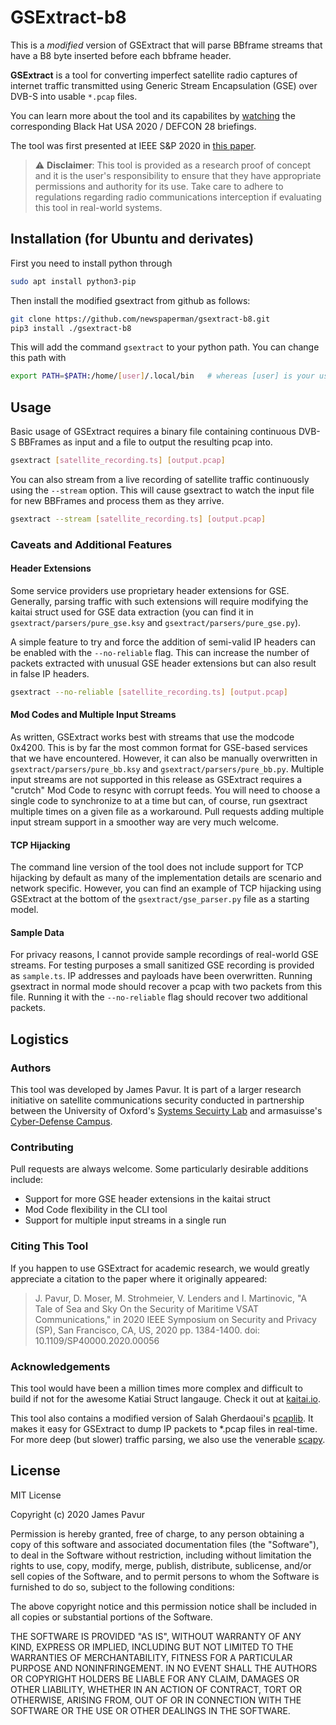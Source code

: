 # GSExtract-b8
This is a *modified* version of GSExtract that will parse BBframe streams that have a B8 byte inserted before each bbframe header.

**GSExtract** is a tool for converting imperfect satellite radio captures of internet traffic transmitted using Generic Stream Encapsulation (GSE) over DVB-S into usable `*.pcap` files.

You can learn more about the tool and its capabilites by [watching](https://www.youtube.com/watch?v=ku0Q_Wey4K0) the corresponding Black Hat USA 2020 / DEFCON 28 briefings.

The tool was first presented at IEEE S&P 2020 in [this paper](https://doi.ieeecomputersociety.org/10.1109/SP40000.2020.00056). 

>:warning: **Disclaimer**: This tool is provided as a research proof of concept and it is the user's responsibility to ensure that they have appropriate permissions and authority for its use. Take care to adhere to regulations regarding radio communications interception if evaluating this tool in real-world systems.

## Installation (for Ubuntu and derivates)

First you need to install python through

```bash
sudo apt install python3-pip
```

Then install the modified gsextract from github as follows:
```bash
git clone https://github.com/newspaperman/gsextract-b8.git
pip3 install ./gsextract-b8
```

This will add the command ``gsextract`` to your python path. You can change this path with

```bash
export PATH=$PATH:/home/[user]/.local/bin   # whereas [user] is your username
```

## Usage
Basic usage of GSExtract requires a binary file containing continuous DVB-S BBFrames as input and a file to output the resulting pcap into.

```bash
gsextract [satellite_recording.ts] [output.pcap]
```

You can also stream from a live recording of satellite traffic continuously using the ``--stream`` option. This will cause gsextract to watch the input file for new BBFrames and process them as they arrive.
```bash
gsextract --stream [satellite_recording.ts] [output.pcap]
```

### Caveats and Additional Features
#### Header Extensions
Some service providers use proprietary header extensions for GSE. Generally, parsing traffic with such extensions will require modifying the kaitai struct used for GSE data extraction (you can find it in ``gsextract/parsers/pure_gse.ksy`` and ``gsextract/parsers/pure_gse.py``).

A simple feature to try and force the addition of semi-valid IP headers can be enabled with the ``--no-reliable`` flag. This can increase the number of packets extracted with unusual GSE header extensions but can also result in false IP headers.
```bash
gsextract --no-reliable [satellite_recording.ts] [output.pcap]
```
#### Mod Codes and Multiple Input Streams
As written, GSExtract works best with streams that use the modcode 0x4200. This is by far the most common format for GSE-based services that we have encountered. However, it can also be manually overwritten in ``gsextract/parsers/pure_bb.ksy`` and ``gsextract/parsers/pure_bb.py``. Multiple input streams are not supported in this release as GSExtract requires a "crutch" Mod Code to resync with corrupt feeds. You will need to choose a single code to synchronize to at a time but can, of course, run gsextract multiple times on a given file as a workaround. Pull requests adding multiple input stream support in a smoother way are very much welcome.

#### TCP Hijacking
The command line version of the tool does not include support for TCP hijacking by default as many of the implementation details are scenario and network specific. However, you can find an example of TCP hijacking using GSExtract at the bottom of the ``gsextract/gse_parser.py`` file as a starting model.

#### Sample Data
For privacy reasons, I cannot provide sample recordings of real-world GSE streams. For testing purposes a small sanitized GSE recording is provided as ``sample.ts``. IP addresses and payloads have been overwritten. Running gsextract in normal mode should recover a pcap with two packets from this file. Running it with the ``--no-reliable`` flag should recover two additional packets.

## Logistics
### Authors
This tool was developed by James Pavur. It is part of a larger research initiative on satellite communications security conducted in partnership between the University of Oxford's [Systems Secuirty Lab](https://seclab.cs.ox.ac.uk/) and armasuisse's [Cyber-Defense Campus](https://www.ar.admin.ch/en/armasuisse-wissenschaft-und-technologie-w-t/cyber-defence_campus.html).

### Contributing
Pull requests are always welcome. Some particularly desirable additions include:
* Support for more GSE header extensions in the kaitai struct
* Mod Code flexibility in the CLI tool
* Support for multiple input streams in a single run

### Citing This Tool
If you happen to use GSExtract for academic research, we would greatly appreciate a citation to the paper where it originally appeared:
> J. Pavur, D. Moser, M. Strohmeier, V. Lenders and I. Martinovic,  "A Tale of Sea and Sky On the Security of Maritime VSAT Communications," in 2020 IEEE Symposium on Security and Privacy (SP), San Francisco, CA, US, 2020 pp. 1384-1400. doi: 10.1109/SP40000.2020.00056

### Acknowledgements
This tool would have been a million times more complex and difficult to build if not for the awesome Katiai Struct langauge. Check it out at [kaitai.io](https://kaitai.io/).

This tool also contains a modified version of Salah Gherdaoui's [pcaplib](https://pypi.org/project/pcaplib/#description). It makes it easy for GSExtract to dump IP packets to *.pcap files in real-time. For more deep (but slower) traffic parsing, we also use the venerable [scapy](https://scapy.net/).

## License
MIT License

Copyright (c) 2020 James Pavur

Permission is hereby granted, free of charge, to any person obtaining a copy
of this software and associated documentation files (the "Software"), to deal
in the Software without restriction, including without limitation the rights
to use, copy, modify, merge, publish, distribute, sublicense, and/or sell
copies of the Software, and to permit persons to whom the Software is
furnished to do so, subject to the following conditions:

The above copyright notice and this permission notice shall be included in all
copies or substantial portions of the Software.

THE SOFTWARE IS PROVIDED "AS IS", WITHOUT WARRANTY OF ANY KIND, EXPRESS OR
IMPLIED, INCLUDING BUT NOT LIMITED TO THE WARRANTIES OF MERCHANTABILITY,
FITNESS FOR A PARTICULAR PURPOSE AND NONINFRINGEMENT. IN NO EVENT SHALL THE
AUTHORS OR COPYRIGHT HOLDERS BE LIABLE FOR ANY CLAIM, DAMAGES OR OTHER
LIABILITY, WHETHER IN AN ACTION OF CONTRACT, TORT OR OTHERWISE, ARISING FROM,
OUT OF OR IN CONNECTION WITH THE SOFTWARE OR THE USE OR OTHER DEALINGS IN THE
SOFTWARE.
